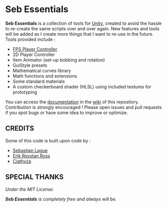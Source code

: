 # Seb Essentials

**Seb Essentials** is a collection of tools for [Unity](https://unity.com), created to avoid the hassle to re-create the same scripts over and over again. New features and tools will be added as I create more things that I want to re-use in the future.
Tools provided include :
- [FPS Player Controller](https://github.com/Glaas/SebEssentials/wiki/FPS-Player-Controller)
- 2D Player Controller
- Item Animator (set-up bobbing and rotation)
- GuiStyle presets
- Mathematical curves library
- Math functions and extensions
- Some standard materials
- A custom checkerboard shader (HLSL) using included textures for prototyping

You can access the [documentation](https://github.com/Glaas/SebEssentials/wiki) in the [wiki](https://github.com/Glaas/SebEssentials/wiki) of this repository.
Contribution is strongly encouraged ! Please open issues and pull requests if you spot bugs or have some idea to improve or optimize.

## CREDITS
Some of this code is built upon code by :
- [Sebastian Lague](https://www.youtube.com/channel/UCmtyQOKKmrMVaKuRXz02jbQ)
- [Erik Roystan Ross](https://www.roystan.net)
- [Ciathyza](https://www.ciathyza.com)
## SPECIAL THANKS


*Under the MIT License.*

***Seb Essentials** is completely free and always will be.*
